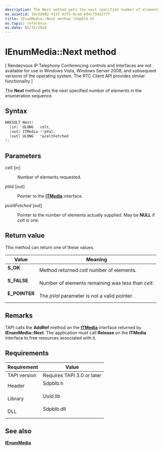 ```yaml
---
description: The Next method gets the next specified number of elements in the enumeration sequence.
ms.assetid: 39c6d082-415f-4375-8cad-6d4c734d277f
title: IEnumMedia::Next method (Sdpblb.h)
ms.topic: reference
ms.date: 05/31/2018
---
```


# IEnumMedia::Next method

\[ Rendezvous IP Telephony Conferencing controls and interfaces are not available for use in Windows Vista, Windows Server 2008, and subsequent versions of the operating system. The RTC Client API provides similar functionality.\]

The **Next** method gets the next specified number of elements in the enumeration sequence.

## Syntax


```C++
HRESULT Next(
  [in]  ULONG   celt,
  [out] ITMedia **pVal,
  [out] ULONG   *pceltFetched
);
```



## Parameters

<dl> <dt>

*celt* \[in\]
</dt> <dd>

Number of elements requested.

</dd> <dt>

*pVal* \[out\]
</dt> <dd>

Pointer to the [**ITMedia**](itmedia.md) interface.

</dd> <dt>

*pceltFetched* \[out\]
</dt> <dd>

Pointer to the number of elements actually supplied. May be **NULL** if *celt* is one.

</dd> </dl>

## Return value

This method can return one of these values.



| Value                                                                                     | Meaning                                                       |
|-------------------------------------------------------------------------------------------|---------------------------------------------------------------|
| <dl> <dt>**S\_OK**</dt> </dl>      | Method returned *celt* number of elements.<br/>         |
| <dl> <dt>**S\_FALSE**</dt> </dl>   | Number of elements remaining was less than *celt*.<br/> |
| <dl> <dt>**E\_POINTER**</dt> </dl> | The *pVal* parameter is not a valid pointer.<br/>       |



 

## Remarks

TAPI calls the **AddRef** method on the [**ITMedia**](itmedia.md) interface returned by **IEnumMedia::Next**. The application must call **Release** on the **ITMedia** interface to free resources associated with it.

## Requirements



| Requirement | Value |
|-------------------------|---------------------------------------------------------------------------------------|
| TAPI version<br/> | Requires TAPI 3.0 or later<br/>                                                 |
| Header<br/>       | <dl> <dt>Sdpblb.h</dt> </dl>   |
| Library<br/>      | <dl> <dt>Uuid.lib</dt> </dl>   |
| DLL<br/>          | <dl> <dt>Sdpblb.dll</dt> </dl> |



## See also

<dl> <dt>

[**IEnumMedia**](ienummedia.md)
</dt> </dl>

 

 




